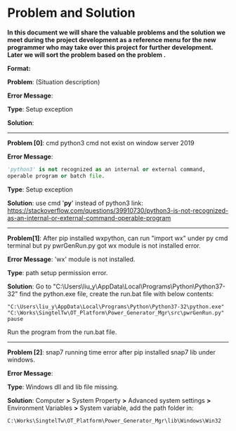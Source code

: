 # **Problem and Solution**

**In this document we will share the valuable problems and the solution we meet during the project development as a reference menu for the new programmer who may take over this project for further development. Later we will sort the problem based on the problem <type>.**

**Format:** 

**Problem**: (Situation description)

**Error Message**:

**Type**: Setup exception

**Solution**:

------

**Problem [0]**: cmd python3 cmd not exist on window server 2019 

**Error Message**: 

```py
'python3' is not recognized as an internal or external command,
operable program or batch file. 
```

**Type**: Setup exception

**Solution**: use cmd '**py**' instead of python3 link: https://stackoverflow.com/questions/39910730/python3-is-not-recognized-as-an-internal-or-external-command-operable-program

------

**Problem[1]**: After pip installed wxpython, can run "import wx" under py cmd terminal but py pwrGenRun.py got wx module is not installed error. 

**Error Message**: 'wx' module is not installed. 

**Type**: path setup permission error. 

**Solution**: Go to "C:\Users\liu_y\AppData\Local\Programs\Python\Python37-32" find the python.exe file, create the run.bat file with below contents: 

```
"C:\Users\liu_y\AppData\Local\Programs\Python\Python37-32\python.exe" "C:\Works\SingtelTw\OT_Platform\Power_Generator_Mgr\src\pwrGenRun.py"
pause
```

Run the program from the run.bat file.



------

**Problem [2]**: snap7 running time error after pip installed snap7 lib under windows.  

**Error Message**:

**Type**: Windows dll and lib file missing.

**Solution**: Computer **>** System Property **>** Advanced system settings **>** Environment Variables **>** System variable, add the path folder in: 

```
C:\Works\SingtelTw\OT_Platform\Power_Generator_Mgr\lib\Windows\Win32
```

